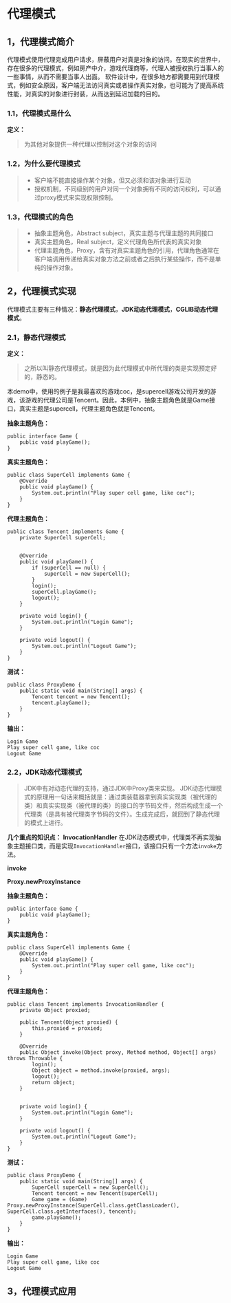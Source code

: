 # 代理模式

## 1，代理模式简介
代理模式使用代理完成用户请求，屏蔽用户对真是对象的访问。在现实的世界中，存在很多的代理模式，例如房产中介，游戏代理商等，代理人被授权执行当事人的一些事情，从而不需要当事人出面。
软件设计中，在很多地方都需要用到代理模式，例如安全原因，客户端无法访问真实或者操作真实对象，也可能为了提高系统性能，对真实的对象进行封装，从而达到延迟加载的目的。

### 1.1，代理模式是什么
**定义：**
> 为其他对象提供一种代理以控制对这个对象的访问

### 1.2，为什么要代理模式

> - 客户端不能直接操作某个对象，但又必须和该对象进行互动
> - 授权机制，不同级别的用户对同一个对象拥有不同的访问权利，可以通过proxy模式来实现权限控制。

### 1.3，代理模式的角色

> - 抽象主题角色，Abstract subject，真实主题与代理主题的共同接口
> - 真实主题角色，Real subject，定义代理角色所代表的真实对象
> - 代理主题角色，Proxy，含有对真实主题角色的引用，代理角色通常在客户端调用传递给真实对象方法之前或者之后执行某些操作，而不是单纯的操作对象。

## 2，代理模式实现
代理模式主要有三种情况：**静态代理模式**，**JDK动态代理模式**，**CGLIB动态代理模式**。

### 2.1，静态代理模式
**定义：**
> 之所以叫静态代理模式，就是因为此代理模式中所代理的类是实现预定好的，静态的。

本demo中，使用的例子是我最喜欢的游戏coc，是supercell游戏公司开发的游戏，该游戏的代理公司是Tencent。因此，本例中，抽象主题角色就是Game接口，真实主题是supercell，代理主题角色就是Tencent。

**抽象主题角色：**
```
public interface Game {
    public void playGame();
}
```
**真实主题角色：**
```
public class SuperCell implements Game {
    @Override
    public void playGame() {
        System.out.println("Play super cell game, like coc");
    }
}
```
**代理主题角色：**
```
public class Tencent implements Game {
    private SuperCell superCell;


    @Override
    public void playGame() {
        if (superCell == null) {
            superCell = new SuperCell();
        }
        login();
        superCell.playGame();
        logout();
    }

    private void login() {
        System.out.println("Login Game");
    }

    private void logout() {
        System.out.println("Logout Game");
    }
}
```

**测试：**
```
public class ProxyDemo {
    public static void main(String[] args) {
        Tencent tencent = new Tencent();
        tencent.playGame();
    }
}
```

**输出：**
```
Login Game
Play super cell game, like coc
Logout Game
```
### 2.2，JDK动态代理模式
> JDK中有对动态代理的支持，通过JDK中Proxy类来实现。
> JDK动态代理模式的原理用一句话来概括就是：通过类装载器拿到真实实现类（被代理的类）和真实实现类（被代理的类）的接口的字节码文件，然后构成生成一个代理类（是具有被代理类字节码的文件）。生成完成后，就回到了静态代理的模式上进行。

**几个重点的知识点：**
**InvocationHandler**
在JDK动态模式中，代理类不再实现抽象主题接口类，而是实现```InvocationHandler```接口，该接口只有一个方法```invoke```方法。

**invoke**

**Proxy.newProxyInstance**

**抽象主题角色：**
```
public interface Game {
    public void playGame();
}
```
**真实主题角色：**
```
public class SuperCell implements Game {
    @Override
    public void playGame() {
        System.out.println("Play super cell game, like coc");
    }
}
```
**代理主题角色：**
```
public class Tencent implements InvocationHandler {
    private Object proxied;

    public Tencent(Object proxied) {
        this.proxied = proxied;
    }

    @Override
    public Object invoke(Object proxy, Method method, Object[] args) throws Throwable {
        login();
        Object object = method.invoke(proxied, args);
        logout();
        return object;
    }


    private void login() {
        System.out.println("Login Game");
    }

    private void logout() {
        System.out.println("Logout Game");
    }
}
```

**测试：**
```
public class ProxyDemo {
    public static void main(String[] args) {
        SuperCell superCell = new SuperCell();
        Tencent tencent = new Tencent(superCell);
        Game game = (Game) Proxy.newProxyInstance(SuperCell.class.getClassLoader(), SuperCell.class.getInterfaces(), tencent);
        game.playGame();
    }
}

```

**输出：**
```
Login Game
Play super cell game, like coc
Logout Game
```

## 3，代理模式应用